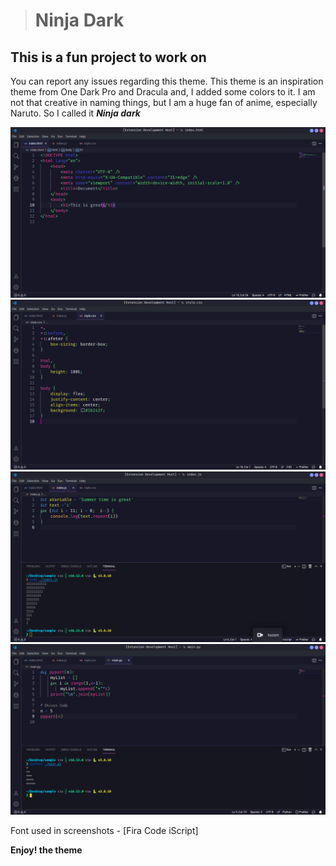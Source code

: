 > # Ninja Dark

## This is a fun project to work on

You can report any issues regarding this theme.
This theme is an inspiration theme from One Dark Pro and Dracula and, I added some colors to it. I am not that creative in naming things, but I am a huge fan of anime, especially Naruto. So I called it **_Ninja dark_**

<img alt='html' src='./themes/screenshots/Html.png'>
<img alt='css' src='./themes/screenshots/CSS.png'>
<img alt='javascript' src='./themes/screenshots/Javascript.png'>
<img alt='python' src='./themes/screenshots/Python.png'>

Font used in screenshots - [Fira Code iScript]

**Enjoy! the theme**
